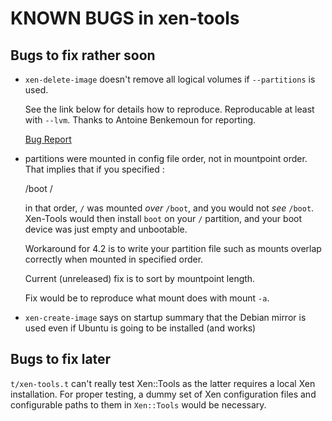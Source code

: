 KNOWN BUGS in xen-tools
=======================

Bugs to fix rather soon
-----------------------

* `xen-delete-image` doesn't remove all logical volumes if `--partitions` is used.

   See the link below for details how to reproduce. Reproducable at
   least with `--lvm`. Thanks to Antoine Benkemoun for reporting.

   [Bug Report](http://xen-tools.org/pipermail/xen-tools-discuss/2010-May/000757.html)

* partitions were mounted in config file order, not in mountpoint order.
  That implies that if you specified :

    /boot
    /

  in that order, `/` was mounted _over_ `/boot`, and you would not
  _see_ `/boot`.  Xen-Tools would then install `boot` on your `/`
  partition, and your boot device was just empty and unbootable.

  Workaround for 4.2 is to write your partition file such as mounts overlap
  correctly when mounted in specified order.

  Current (unreleased) fix is to sort by mountpoint length.

  Fix would be to reproduce what mount does with mount `-a`.

* `xen-create-image` says on startup summary that the Debian mirror is
  used even if Ubuntu is going to be installed (and works)


Bugs to fix later
-----------------

`t/xen-tools.t` can't really test Xen::Tools as the latter requires a
local Xen installation. For proper testing, a dummy set of Xen
configuration files and configurable paths to them in `Xen::Tools`
would be necessary.
